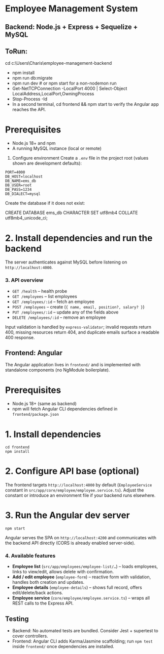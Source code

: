 Employee Management System
==========================

Backend: Node.js + Express + Sequelize + MySQL
----------------------------------------------

ToRun:
------
cd c:\Users\Charis\employee-management-backend
- npm install
- npm run db:migrate
- npm run dev    # or npm start for a non-nodemon run
- Get-NetTCPConnection -LocalPort 4000 | Select-Object LocalAddress,LocalPort,OwningProcess
- Stop-Process -Id <PID>
- In a second terminal, cd frontend && npm start to verify the Angular app reaches the API.

# Prerequisites
- Node.js 18+ and npm
- A running MySQL instance (local or remote)

1. Configure environment
Create a `.env` file in the project root (values shown are development defaults):

```
PORT=4000
DB_HOST=localhost
DB_NAME=ems_db
DB_USER=root
DB_PASS=1234
DB_DIALECT=mysql
```

Create the database if it does not exist:

CREATE DATABASE ems_db CHARACTER SET utf8mb4 COLLATE utf8mb4_unicode_ci;

# 2. Install dependencies and run the backend

The server authenticates against MySQL before listening on `http://localhost:4000`.

### 3. API overview
- `GET /health` – health probe
- `GET /employees` – list employees
- `GET /employees/:id` – fetch an employee
- `POST /employees` – create (`{ name, email, position?, salary? }`)
- `PUT /employees/:id` – update any of the fields above
- `DELETE /employees/:id` – remove an employee

Input validation is handled by `express-validator`; invalid requests return 400, missing resources return 404, and duplicate emails surface a readable 400 response.

Frontend: Angular
-----------------

The Angular application lives in `frontend/` and is implemented with standalone components (no NgModule boilerplate).

# Prerequisites
- Node.js 18+ (same as backend)
- npm will fetch Angular CLI dependencies defined in `frontend/package.json`

# 1. Install dependencies
```
cd frontend
npm install
```

# 2. Configure API base (optional)
The frontend targets `http://localhost:4000` by default (`EmployeeService` constant in `src/app/core/employee/employee.service.ts`). Adjust the constant or introduce an environment file if your backend runs elsewhere.

# 3. Run the Angular dev server
```
npm start
```

Angular serves the SPA on `http://localhost:4200` and communicates with the backend API directly (CORS is already enabled server-side).

### 4. Available features
- **Employee list** (`src/app/employees/employee-list/…`) – loads employees, links to view/edit, allows delete with confirmation.
- **Add / edit employee** (`employee-form`) – reactive form with validation, handles both creation and updates.
- **Employee details** (`employee-details`) – shows full record, offers edit/delete/back actions.
- **Employee service** (`core/employee/employee.service.ts`) – wraps all REST calls to the Express API.

Testing
-------
- Backend: No automated tests are bundled. Consider Jest + supertest to cover controllers.
- Frontend: Angular CLI adds Karma/Jasmine scaffolding; run `npm test` inside `frontend/` once dependencies are installed.
 